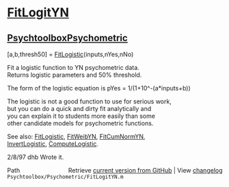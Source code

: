 # [FitLogitYN](FitLogitYN)
## [Psychtoolbox](Psychtoolbox)[Psychometric](Psychometric)

[a,b,thresh50] = [FitLogistic](FitLogistic)(inputs,nYes,nNo)  
  
Fit a logistic function to YN psychometric data.  
Returns logistic parameters and 50% threshold.   
  
The form of the logistic equation is pYes = 1/(1+10^-(a\*inputs+b))  
  
The logistic is not a good function to use for serious work,  
but you can do a quick and dirty fit analytically and  
you can explain it to students more easily than some  
other candidate models for psychometric functions.  
  
See also: [FitLogistic](FitLogistic), [FitWeibYN](FitWeibYN), [FitCumNormYN](FitCumNormYN),   
 [InvertLogistic](InvertLogistic), [ComputeLogistic](ComputeLogistic).  
  
2/8/97      dhb     Wrote it.  




<div class="code_header" style="text-align:right;">
  <span style="float:left;">Path&nbsp;&nbsp;</span> <span class="counter">Retrieve <a href=
  "https://raw.github.com/Psychtoolbox-3/Psychtoolbox-3/beta/Psychtoolbox/Psychometric/FitLogitYN.m">current version from GitHub</a> | View <a href=
  "https://github.com/Psychtoolbox-3/Psychtoolbox-3/commits/beta/Psychtoolbox/Psychometric/FitLogitYN.m">changelog</a></span>
</div>
<div class="code">
  <code>Psychtoolbox/Psychometric/FitLogitYN.m</code>
</div>

